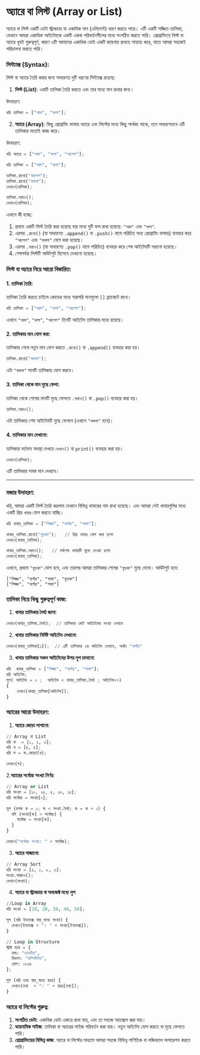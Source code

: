 # অ্যারে বা লিস্ট (Array or List)

অ্যারে বা লিস্ট একটি ডেটা স্ট্রাকচার যা একাধিক মান (এলিমেন্ট) ধারণ করতে পারে। এটি একটি সজ্জিত তালিকা, যেখানে আমরা একাধিক আইটেমকে একটি একক পরিবর্তনশীলের মধ্যে সংগঠিত করতে পারি। প্রোগ্রামিংয়ে লিস্ট বা অ্যারে খুবই গুরুত্বপূর্ণ, কারণ এটি আমাদের একাধিক ডেটা একটি জায়গায় রাখতে সাহায্য করে, যাতে আমরা সহজেই পরিচালনা করতে পারি।

### সিন্ট্যাক্স (Syntax):

লিস্ট বা অ্যারে তৈরি করার জন্য সাধারণত দুটি ধরণের সিন্ট্যাক্স রয়েছে:

1. **লিস্ট (List)**: একটি তালিকা তৈরি করতে এবং তার মধ্যে মান রাখার জন্য।

উদাহরণ:

 ```py
 ধরি তালিকা = ["আম", "কলা"];
 ```

2. **অ্যারে (Array)**: কিছু প্রোগ্রামিং ভাষায় অ্যারে এবং লিস্টের মধ্যে কিছু পার্থক্য থাকে, তবে সাধারণভাবে এটি তালিকার মতোই কাজ করে।

উদাহরণ:

```py
ধরি অ্যারে = ["আম", "কলা", "আপেল"];
```

```py
ধরি তালিকা = ["আম", "কলা"];

তালিকা.রাখো("আপেল");
তালিকা.রাখো("কমলা");
দেখাও(তালিকা);

তালিকা.সরাও();
দেখাও(তালিকা);
```

এখানে কী হচ্ছে:

1. প্রথমে একটি লিস্ট তৈরি করা হয়েছে যার মধ্যে দুটি ফল রাখা হয়েছে: `"আম"` এবং `"কলা"`.
2. এরপর `.রাখো()` (যা সাধারণত `.append()` বা `.push()` নামে পরিচিত অন্য প্রোগ্রামিং ভাষায়) ব্যবহার করে `"আপেল"` এবং `"কমলা"` যোগ করা হয়েছে।
3. এরপর `.সরাও()` (যা সাধারণত `.pop()` নামে পরিচিত) ব্যবহার করে শেষ আইটেমটি সরানো হয়েছে।
4. শেষপর্যন্ত লিস্টটি আউটপুট হিসেবে দেখানো হয়েছে।

### লিস্ট বা অ্যারে নিয়ে আরো বিস্তারিত:

#### 1. **তালিকা তৈরি**:

তালিকা তৈরি করতে চাইলে কোডের মধ্যে সরাসরি মানগুলো `[]` ব্র্যাকেটে রাখে।

```py
ধরি তালিকা = ["আম", "কলা", "আপেল"];
```

এখানে `"আম"`, `"কলা"`, `"আপেল"` তিনটি আইটেম তালিকার মধ্যে রয়েছে।

#### 2. **তালিকায় মান যোগ করা**:

তালিকার শেষে নতুন মান যোগ করতে `.রাখো()` বা `.append()` ব্যবহার করা হয়।

```py
তালিকা.রাখো("কমলা");
```

এটা `"কমলা"` মানটি তালিকায় যোগ করবে।

#### 3. **তালিকা থেকে মান মুছে ফেলা**:

তালিকা থেকে শেষের মানটি মুছে ফেলতে `.সরাও()` বা `.pop()` ব্যবহার করা হয়।

```py
তালিকা.সরাও(); 
```

এটা তালিকার শেষ আইটেমটি মুছে ফেলবে (এখানে `"কমলা"` হবে)।

#### 4. **তালিকার মান দেখানো**:

তালিকার বর্তমান অবস্থা দেখতে `দেখাও()` বা `print()` ব্যবহার করা হয়।

```py
দেখাও(তালিকা); 
```

এটি তালিকার সমস্ত মান দেখাবে।

---

### মজার উদাহরণ:

ধরি, আমরা একটি লিস্ট তৈরি করলাম যেখানে বিভিন্ন খাবারের নাম রাখা হয়েছে। এবং আমরা সেই খাবারগুলির মধ্যে একটি প্রিয় ```খাবার``` যোগ করতে যাচ্ছি।

```py
ধরি খাবার_তালিকা = ["পিজ্জা", "বার্গার", "পাস্তা"];

খাবার_তালিকা.রাখো("ফুচকা");   // প্রিয় খাবার যোগ করা হলো
দেখাও(খাবার_তালিকা);

খাবার_তালিকা.সরাও();   // সর্বশেষ খাবারটি মুছে দেওয়া হলো
দেখাও(খাবার_তালিকা);
```

এখানে, প্রথমে `"ফুচকা"` যোগ হবে, এবং তারপর আমরা তালিকার শেষের `"ফুচকা"` মুছে দেবো। আউটপুট হবে:

```
["পিজ্জা", "বার্গার", "পাস্তা", "ফুচকা"]
["পিজ্জা", "বার্গার", "পাস্তা"]
```

### তালিকা নিয়ে কিছু গুরুত্বপূর্ণ কাজ:

1. **খাবার তালিকার দৈর্ঘ্য জানা**:

```py
দেখাও(খাবার_তালিকা.দৈর্ঘ্য);  // তালিকার মোট আইটেমের সংখ্যা দেখাবে
```

2. **খাবার তালিকার নির্দিষ্ট আইটেম দেখানো**:

```py
দেখাও(খাবার_তালিকা[১]);  // এটি তালিকার ২য় আইটেম দেখাবে, অর্থাৎ "বার্গার"
```

3. **খাবার তালিকার সকল আইটেমের উপর লুপ চালানো**:

```py
ধরি  খাবার_তালিকা = ["পিজ্জা", "বার্গার", "পাস্তা"];
ধরি আইটেম;
লুপ( আইটেম = ০ ;  আইটেম < খাবার_তালিকা.দৈর্ঘ্য ; আইটেম++)
{
    দেখাও(খাবার_তালিকা[আইটেম]);
}
```
### অ্যারের আরো উদাহরণ:

1. **অ্যারে জোড়া লাগানো**:
```py
// Array বা List
ধরি ক  = [১, ২, ৩];
ধরি খ = [৪, ৫];
ধরি গ = ক.জোড়া(খ);

দেখাও(গ);
```
2.**অ্যারের সর্বোচ্চ সংখ্যা নির্ণয়**:
```py
// Array or List
ধরি সংখ্যা = [১০, ২৫, ৫, ৩০, ১৫];
ধরি সর্বোচ্চ = সংখ্যা[০];

লুপ (চলক ক = ১; ক < সংখ্যা.দৈর্ঘ্য; ক = ক + ১) {
  যদি (সংখ্যা[ক] > সর্বোচ্চ) {
    সর্বোচ্চ = সংখ্যা[ক];
  }
}

দেখাও("সর্বোচ্চ সংখ্যা: " + সর্বোচ্চ);
```
3. **অ্যারে সাজানো**:
```py
// Array Sort
ধরি সংখ্যা = [৫, ১, ৮, ৩];
সংখ্যা.সাজাও();
দেখাও(সংখ্যা);
```
4. **অ্যারে বা স্ট্রাকচার বা অবজেক্ট মধ্যে লুপ**
```py
//Loop in Array
ধরি সংখ্যা = [10, 20, 30, 40, 50];

লুপ (ধরি ইনডেক্স যার_মধ্যে সংখ্যা) {
  দেখাও(ইনডেক্স + ": " + সংখ্যা[ইনডেক্স]);
}

// Loop in Structure
স্ট্রাক্ট ছাত্র = {
  নাম: "তানভীর",
  বিভাগ: "কম্পিউটার",
  রোল: ১২৩৪
};

লুপ (ধরি তথ্য যার_মধ্যে ছাত্র) {
  দেখাও(তথ্য  + ": " + ছাত্র[তথ্য]);
}
```


### অ্যারে বা লিস্টের গুরুত্ব:

1. **সংগঠিত ডেটা**: একাধিক ডেটা একত্রে রাখা যায়, এবং তা সহজে অ্যাক্সেস করা যায়।
2. **ডায়নামিক সাইজ**: তালিকা বা অ্যারের সাইজ পরিবর্তন করা যায়। নতুন আইটেম যোগ করতে বা মুছে ফেলতে পারি।
3. **প্রোগ্রামিংয়ের বিভিন্ন কাজ**: অ্যারে বা লিস্টের মাধ্যমে আমরা সহজে বিভিন্ন গাণিতিক বা লজিক্যাল অপারেশন করতে পারি।

